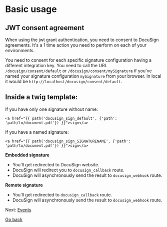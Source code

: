 # Basic usage

## JWT consent agreement

When using the jwt grant authentication, you need to consent to DocuSign agreements.
It's a 1 time action you need to perform on each of your environments.

You need to consent for each specific signature configuration having a different integration key.
You need to call the URL `/docusign/consent/default` or `/docusign/consent/mySignature` if you've named your signature configuration `mySignature` from your browser.
In local it would be `http://localhost/docusign/consent/default`.

## Inside a twig template:

If you have only one signature without name:

```twig
<a href="{{ path('docusign_sign_default', {'path': 'path/to/document.pdf'}) }}">sign</a>
```

If you have a named signature:

```twig
<a href="{{ path('docusign_sign_SIGNATURENAME', {'path': 'path/to/document.pdf'}) }}">sign</a>
```

**Embedded signature**
- You'll get redirected to DocuSign website.
- DocuSign will redirect you to `docusign_callback` route.
- DocuSign will asynchronously send the result to `docusign_webhook` route.

**Remote signature**
- You'll get redirected to `docusign_callback` route.
- DocuSign will asynchronously send the result to `docusign_webhook` route.

Next: [Events](events.md)

[Go back](/README.md)
